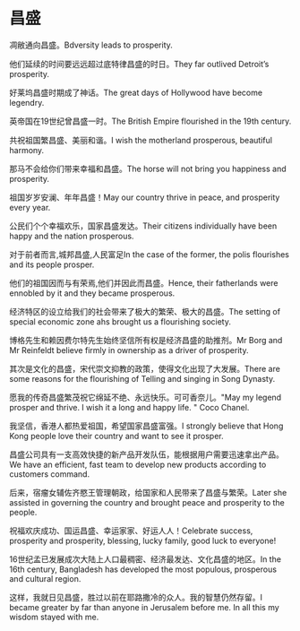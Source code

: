 # 昌盛

<p><span class="chinese">凋敝通向昌盛。</span><span class="english">Bdversity leads to prosperity.</span></p>

<p><span class="chinese">他们延续的时间要远远超过底特律昌盛的时日。</span><span class="english">They far outlived Detroit’s prosperity.</span></p>

<p><span class="chinese">好莱坞昌盛时期成了神话。</span><span class="english">The great days of Hollywood have become legendry.</span></p>

<p><span class="chinese">英帝国在19世纪曾昌盛一时。</span><span class="english">The British Empire flourished in the 19th century.</span></p>

<p><span class="chinese">共祝祖国繁昌盛、美丽和谐。</span><span class="english">I wish the motherland prosperous, beautiful harmony.</span></p>

<p><span class="chinese">那马不会给你们带来幸福和昌盛。</span><span class="english">The horse will not bring you happiness and prosperity.</span></p>

<p><span class="chinese">祖国岁岁安澜、年年昌盛！</span><span class="english">May our country thrive in peace, and prosperity every year.</span></p>

<p><span class="chinese">公民们个个幸福欢乐，国家昌盛发达。</span><span class="english">Their citizens individually have been happy and the nation prosperous.</span></p>

<p><span class="chinese">对于前者而言,城邦昌盛,人民富足</span><span class="english">In the case of the former, the polis flourishes and its people prosper.</span></p>

<p><span class="chinese">他们的祖国因而与有荣焉,他们并因此而昌盛。</span><span class="english">Hence, their fatherlands were ennobled by it and they became prosperous.</span></p>

<p><span class="chinese">经济特区的设立给我们的社会带来了极大的繁荣、极大的昌盛。</span><span class="english">The setting of special economic zone ahs brought us a flourishing society.</span></p>

<p><span class="chinese">博格先生和赖因费尔特先生始终坚信所有权是经济昌盛的助推剂。</span><span class="english">Mr Borg and Mr Reinfeldt believe firmly in ownership as a driver of prosperity.</span></p>

<p><span class="chinese">其次是文化的昌盛，宋代崇文抑教的政策，使得文化出现了大发展。</span><span class="english">There are some reasons for the flourishing of Telling and singing in Song Dynasty.</span></p>

<p><span class="chinese">愿我的传奇昌盛繁茂祝它绵延不绝、永远快乐。可可香奈儿。</span><span class="english">"May my legend prosper and thrive. I wish it a long and happy life. " Coco Chanel.</span></p>

<p><span class="chinese">我坚信，香港人都热爱祖国，希望国家昌盛富强。</span><span class="english">I strongly believe that Hong Kong people love their country and want to see it prosper.</span></p>

<p><span class="chinese">昌盛公司具有一支高效快捷的新产品开发队伍，能根据用户需要迅速拿出产品。</span><span class="english">We have an efficient, fast team to develop new products according to customers command.</span></p>

<p><span class="chinese">后来，宿瘤女辅佐齐愍王管理朝政，给国家和人民带来了昌盛与繁荣。</span><span class="english">Later she assisted in governing the country and brought peace and prosperity to the people.</span></p>

<p><span class="chinese">祝福欢庆成功、国运昌盛、幸运家家、好运人人！</span><span class="english">Celebrate success, prosperity and prosperity, blessing, lucky family, good luck to everyone!</span></p>

<p><span class="chinese">16世纪孟已发展成次大陆上人口最稠密、经济最发达、文化昌盛的地区。</span><span class="english">In the 16th century, Bangladesh has developed the most populous, prosperous and cultural region.</span></p>

<p><span class="chinese">这样，我就日见昌盛，胜过以前在耶路撒冷的众人。我的智慧仍然存留。</span><span class="english">I became greater by far than anyone in Jerusalem before me. In all this my wisdom stayed with me.</span></p>

